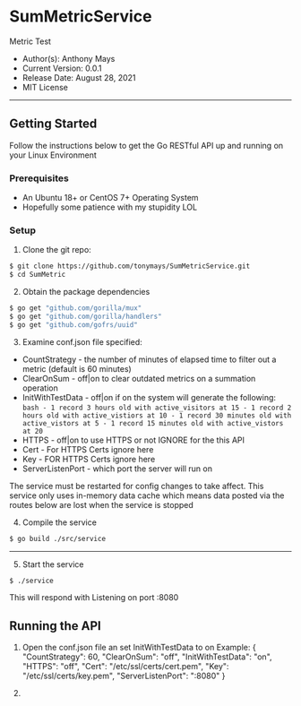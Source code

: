 # SumMetricService
Metric Test

* Author(s): Anthony Mays
* Current Version: 0.0.1
* Release Date: August 28, 2021
* MIT License
___
## Getting Started

Follow the instructions below to get the Go RESTful API up and running on your Linux Environment

### Prerequisites
* An Ubuntu 18+ or CentOS 7+ Operating System
* Hopefully some patience with my stupidity LOL

### Setup

1. Clone the git repo:
```bash
$ git clone https://github.com/tonymays/SumMetricService.git
$ cd SumMetric
```

2. Obtain the package dependencies

```bash
$ go get "github.com/gorilla/mux"
$ go get "github.com/gorilla/handlers"
$ go get "github.com/gofrs/uuid"
```

3. Examine conf.json file specified:

* CountStrategy 	- the number of minutes of elapsed time to filter out a metric (default is 60 minutes)
* ClearOnSum 		- off|on to clear outdated metrics on a summation operation
* InitWithTestData	- off|on if on the system will generate the following:
						```bash
						- 1 record 3 hours old with active_visitors at 15
						- 1 record 2 hours old with active_vistiors at 10
						- 1 record 30 minutes old with active_vistors at 5
						- 1 record 15 minutes old with active_vistors at 20
						```
* HTTPS				- off|on to use HTTPS or not IGNORE for the this API
* Cert       		- For HTTPS Certs ignore here
* Key        		- FOR HTTPS Certs ignore here
* ServerListenPort	- which port the server will run on

The service must be restarted for config changes to take affect.
This service only uses in-memory data cache which means data posted via the routes below are lost when the service is stopped

4. Compile the service
```bash
$ go build ./src/service
```
___

5. Start the service
```bash
$ ./service
```

This will respond with
Listening on port :8080

## Running the API
1. Open the conf.json file an set InitWithTestData to on
	Example:
	{
		"CountStrategy": 60,
		"ClearOnSum": "off",
		"InitWithTestData": "on",
		"HTTPS": "off",
		"Cert": "/etc/ssl/certs/cert.pem",
	    "Key": "/etc/ssl/certs/key.pem",
		"ServerListenPort": ":8080"
	}

2.
